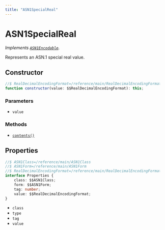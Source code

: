 ```yaml
---
title: "ASN1SpecialReal"
---
```


# ASN1SpecialReal

_Implements [`ASN1Encodable`](/reference/main/ASN1Encodable)._

Represents an ASN.1 special real value.

## Constructor

```ts
//$ RealDecimalEncodingFormat=/reference/main/RealDecimalEncodingFormat
function constructor(value: $$RealDecimalEncodingFormat): this;
```

### Parameters

- `value`

### Methods

- [`contents()`](/reference/main/ASN1SpecialReal/contents)

## Properties

```ts
//$ ASN1Class=/reference/main/ASN1Class
//$ ASN1Form=/reference/main/ASN1Form
//$ RealDecimalEncodingFormat=/reference/main/RealDecimalEncodingFormat
interface Properties {
	class: $$ASN1Class;
	form: $$ASN1Form;
	tag: number;
	value: $$RealDecimalEncodingFormat;
}
```

- `class`
- `type`
- `tag`
- `value`
